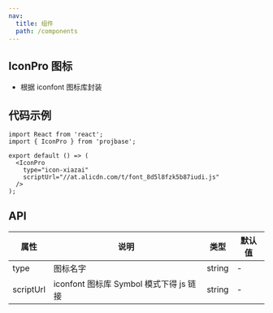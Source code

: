 ```yaml
---
nav:
  title: 组件
  path: /components
---
```


## IconPro 图标

- 根据 iconfont 图标库封装

## 代码示例

```tsx
import React from 'react';
import { IconPro } from 'projbase';

export default () => (
  <IconPro
    type="icon-xiazai"
    scriptUrl="//at.alicdn.com/t/font_8d5l8fzk5b87iudi.js"
  />
);
```

## API

| 属性      | 说明                                    | 类型   | 默认值 |
| --------- | --------------------------------------- | ------ | ------ |
| type      | 图标名字                                | string | -      |
| scriptUrl | iconfont 图标库 Symbol 模式下得 js 链接 | string | -      |
